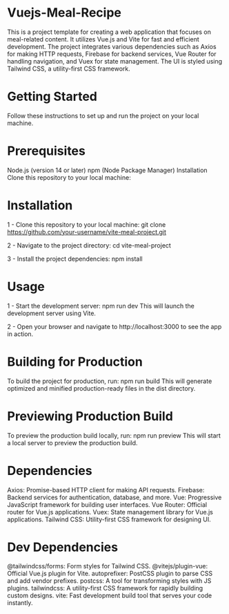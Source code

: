 # Vuejs-Meal-Recipe
This is a project template for creating a web application that focuses on meal-related content. It utilizes Vue.js and Vite for fast and efficient development. The project integrates various dependencies such as Axios for making HTTP requests, Firebase for backend services, Vue Router for handling navigation, and Vuex for state management. The UI is styled using Tailwind CSS, a utility-first CSS framework.

# Getting Started
Follow these instructions to set up and run the project on your local machine.

# Prerequisites
Node.js (version 14 or later)
npm (Node Package Manager)
Installation
Clone this repository to your local machine:

# Installation
1 - Clone this repository to your local machine:
git clone https://github.com/your-username/vite-meal-project.git

2 - Navigate to the project directory:
cd vite-meal-project

3 - Install the project dependencies:
npm install

# Usage
1 - Start the development server:
npm run dev
This will launch the development server using Vite.

2 - Open your browser and navigate to http://localhost:3000 to see the app in action.


# Building for Production
To build the project for production, run:
npm run build
This will generate optimized and minified production-ready files in the dist directory.

# Previewing Production Build
To preview the production build locally, run:
npm run preview
This will start a local server to preview the production build.

# Dependencies
Axios: Promise-based HTTP client for making API requests.
Firebase: Backend services for authentication, database, and more.
Vue: Progressive JavaScript framework for building user interfaces.
Vue Router: Official router for Vue.js applications.
Vuex: State management library for Vue.js applications.
Tailwind CSS: Utility-first CSS framework for designing UI.

# Dev Dependencies
@tailwindcss/forms: Form styles for Tailwind CSS.
@vitejs/plugin-vue: Official Vue.js plugin for Vite.
autoprefixer: PostCSS plugin to parse CSS and add vendor prefixes.
postcss: A tool for transforming styles with JS plugins.
tailwindcss: A utility-first CSS framework for rapidly building custom designs.
vite: Fast development build tool that serves your code instantly.
